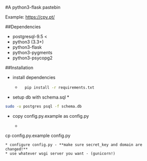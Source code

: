 #A python3-flask pastebin

Example: https://cpy.pt/

##Dependencies

* postgresql-9.5 <
* python3 (3.3+)
* python3-flask
* python3-pygments
* python3-psycopg2

##Installation

* install dependencies
	* ```sh
		pip install -r requirements.txt
		```
* setup db with schema.sql
	* 
```sh
sudo -u postgres psql -f schema.db
```
* copy config.py.example as config.py
	* ```sh
cp config.py.example config.py
```
* configure config.py - **make sure secret_key and domain are changed!**
* use whatever wsgi server you want - (gunicorn!)
